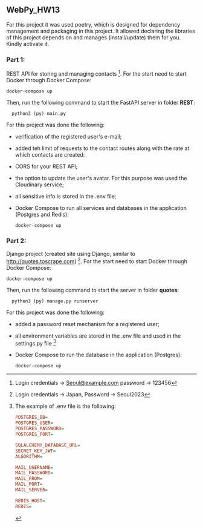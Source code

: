 ##  WebPy_HW13

For this project it was used poetry, which is designed for dependency management and packaging in this project. It 
allowed declaring the libraries of this project depends on and manages (install/update) them for you. Kindly activate it. 

### Part 1:
REST API for storing and managing contacts [^1]. For the start need to start Docker through Docker Compose:

    docker-compose up

Then, run the following command to start the FastAPI server in folder **REST**:

      python3 (py) main.py

For this project was done the following:
- verification of the registered user's e-mail;
- added teh limit of requests to the contact routes along with the rate at which contacts are created:
- CORS for your REST API;
- the option to update the user's avatar. For this purpose was used the Cloudinary service;
- all sensitive info is stored in the .env file;
- Docker Compose to run all services and databases in the application (Postgres and Redis):

      docker-compose up


### Part 2:
Django project (created site using Django, similar to http://quotes.toscrape.com) [^2]. For the start need to start Docker through Docker Compose:

    docker-compose up

Then, run the following command to start the server in folder **quotes**:

      python3 (py) manage.py runserver

For this project was done the following:
- added a password reset mechanism for a registered user; 
- all environment variables are stored in the .env file and used in the settings.py file [^3]
- Docker Compose to run the database in the application (Postgres):

      docker-compose up

[^1]: Login credentials -> Seoul@example.com
      password -> 123456

[^2]: Login credentials -> Japan, 
      Password -> Seoul2023

[^3]: The example of .env file is the following: 
    ```ini 
    POSTGRES_DB=
    POSTGRES_USER=
    POSTGRES_PASSWORD=
    POSTGRES_PORT=
    
    SQLALCHEMY_DATABASE_URL=
    SECRET_KEY_JWT=
    ALGORITHM=
    
    MAIL_USERNAME=
    MAIL_PASSWORD=
    MAIL_FROM=
    MAIL_PORT=
    MAIL_SERVER=
    
    REDIS_HOST=
    REDIS=
